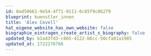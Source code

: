 ```yaml
---
id: 0ad50661-9e54-4f71-9111-0c85f9c862f9
blueprint: kuenstler_innen
title: 'Alex Covell'
hat_eigene_website_has_own_website: false
biographie_eintragen_create_artist_s_biography: false
updated_by: b1a43fd3-c865-4122-b6cc-50cfa81a1985
updated_at: 1722276766
---
```

